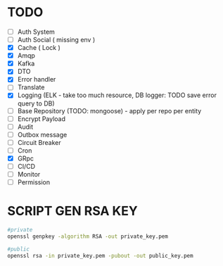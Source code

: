 # TODO

-   [ ] Auth System
-   [ ] Auth Social ( missing env )
-   [x] Cache ( Lock )
-   [x] Amqp
-   [x] Kafka
-   [x] DTO
-   [x] Error handler
-   [ ] Translate
-   [x] Logging (ELK - take too much resource, DB logger: TODO save error query to DB)
-   [ ] Base Repository (TODO: mongoose) - apply per repo per entity
-   [ ] Encrypt Payload
-   [ ] Audit
-   [ ] Outbox message
-   [ ] Circuit Breaker
-   [ ] Cron
-   [x] GRpc
-   [ ] CI/CD
-   [ ] Monitor
-   [ ] Permission

# SCRIPT GEN RSA KEY

```bash
#private
openssl genpkey -algorithm RSA -out private_key.pem

#public
openssl rsa -in private_key.pem -pubout -out public_key.pem
```
